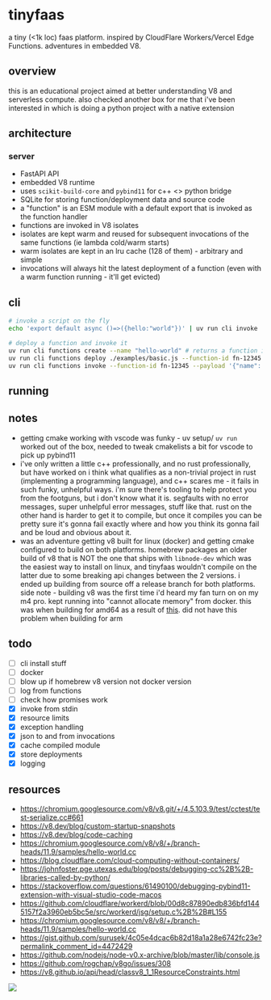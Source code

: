 # tinyfaas

a tiny (<1k loc) faas platform. inspired by CloudFlare Workers/Vercel Edge
Functions. adventures in embedded V8.

## overview

this is an educational project aimed at better understanding V8 and serverless
compute. also checked another box for me that i've been interested in which is
doing a python project with a native extension

## architecture

### server

-   FastAPI API
-   embedded V8 runtime
-   uses `scikit-build-core` and `pybind11` for c++ <> python bridge
-   SQLite for storing function/deployment data and source code
-   a "function" is an ESM module with a default export that is invoked as the
    function handler
-   functions are invoked in V8 isolates
-   isolates are kept warm and reused for subsequent invocations of the same
    functions (ie lambda cold/warm starts)
-   warm isolates are kept in an lru cache (128 of them) - arbitrary and simple
-   invocations will always hit the latest deployment of a function (even with a
    warm function running - it'll get evicted)

## cli

```sh
# invoke a script on the fly
echo 'export default async ()=>({hello:"world"})' | uv run cli invoke

# deploy a function and invoke it
uv run cli functions create --name "hello-world" # returns a function id
uv run cli functions deploy ./examples/basic.js --function-id fn-12345 # function id from above
uv run cli functions invoke --function-id fn-12345 --payload '{"name": "world"}'
```

## running

## notes

-   getting cmake working with vscode was funky - uv setup/ `uv run` worked out
    of the box, needed to tweak cmakelists a bit for vscode to pick up pybind11
-   i've only written a little c++ professionally, and no rust professionally,
    but have worked on i think what qualifies as a non-trivial project in rust
    (implementing a programming language), and c++ scares me - it fails in such
    funky, unhelpful ways. i'm sure there's tooling to help protect you from the
    footguns, but i don't know what it is. segfaults with no error messages,
    super unhelpful error messages, stuff like that. rust on the other hand is
    harder to get it to compile, but once it compiles you can be pretty sure
    it's gonna fail exactly where and how you think its gonna fail and be loud
    and obvious about it.
-   was an adventure getting v8 built for linux (docker) and getting cmake
    configured to build on both platforms. homebrew packages an older build of
    v8 that is NOT the one that ships with `libnode-dev` which was the easiest
    way to install on linux, and tinyfaas wouldn't compile on the latter due to
    some breaking api changes between the 2 versions. i ended up building from
    source off a release branch for both platforms. side note - building v8 was
    the first time i'd heard my fan turn on on my m4 pro. kept running into
    "cannot allocate memory" from docker. this was when building for amd64 as a
    result of
    [this](https://github.com/docker/roadmap/issues/384#issuecomment-1938832154).
    did not have this problem when building for arm

## todo

-   [ ] cli install stuff
-   [ ] docker
-   [ ] blow up if homebrew v8 version not docker version
-   [ ] log from functions
-   [ ] check how promises work
-   [x] invoke from stdin
-   [x] resource limits
-   [x] exception handling
-   [x] json to and from invocations
-   [x] cache compiled module
-   [x] store deployments
-   [x] logging

## resources

-   https://chromium.googlesource.com/v8/v8.git/+/4.5.103.9/test/cctest/test-serialize.cc#661
-   https://v8.dev/blog/custom-startup-snapshots
-   https://v8.dev/blog/code-caching
-   https://chromium.googlesource.com/v8/v8/+/branch-heads/11.9/samples/hello-world.cc
-   https://blog.cloudflare.com/cloud-computing-without-containers/
-   https://johnfoster.pge.utexas.edu/blog/posts/debugging-cc%2B%2B-libraries-called-by-python/
-   https://stackoverflow.com/questions/61490100/debugging-pybind11-extension-with-visual-studio-code-macos
-   https://github.com/cloudflare/workerd/blob/00d8c87890edb836bfd1445157f2a3960eb5bc5e/src/workerd/jsg/setup.c%2B%2B#L155
-   https://chromium.googlesource.com/v8/v8/+/branch-heads/11.9/samples/hello-world.cc
-   https://gist.github.com/surusek/4c05e4dcac6b82d18a1a28e6742fc23e?permalink_comment_id=4472429
-   https://github.com/nodejs/node-v0.x-archive/blob/master/lib/console.js
-   https://github.com/rogchap/v8go/issues/308
-   https://v8.github.io/api/head/classv8_1_1ResourceConstraints.html

<img src="https://v8.dev/_img/docs/embed/local-persist-handles-review.png" />
